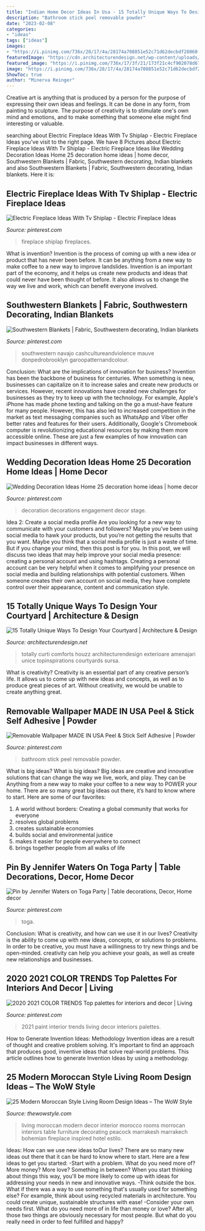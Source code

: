 ```yaml
---
title: "Indian Home Decor Ideas In Usa - 15 Totally Unique Ways To Design Your Courtyard"
description: "Bathroom stick peel removable powder"
date: "2023-02-08"
categories:
- "ideas"
tags: ["ideas"]
images:
- "https://i.pinimg.com/736x/28/17/4a/28174a708851e52c71d62decbdf28060--woven-blankets-cozy-blankets.jpg"
featuredImage: "https://cdn.architecturendesign.net/wp-content/uploads/2015/07/162.jpg"
featured_image: "https://i.pinimg.com/736x/17/3f/21/173f21c4cf902078d679b9eff2f96596.jpg"
image: "https://i.pinimg.com/736x/28/17/4a/28174a708851e52c71d62decbdf28060--woven-blankets-cozy-blankets.jpg"
ShowToc: true
author: "Minerva Reinger"
---
```



Creative art is anything that is produced by a person for the purpose of expressing their own ideas and feelings. It can be done in any form, from painting to sculpture. The purpose of creativity is to stimulate one's own mind and emotions, and to make something that someone else might find interesting or valuable.

	

		
searching about Electric Fireplace Ideas With Tv Shiplap - Electric Fireplace Ideas you've visit to the right page. We have 8 Pictures about Electric Fireplace Ideas With Tv Shiplap - Electric Fireplace Ideas like Wedding Decoration Ideas Home 25 decoration home ideas | home decor, Southwestern Blankets | Fabric, Southwestern decorating, Indian blankets and also Southwestern Blankets | Fabric, Southwestern decorating, Indian blankets. Here it is:
		
    
## Electric Fireplace Ideas With Tv Shiplap - Electric Fireplace Ideas

<img loading=lazy src="https://i.pinimg.com/736x/0e/5b/78/0e5b78f8ff880d28c50a4d3aff322a70.jpg" onerror="this.onerror=null;this.src='https://tse2.mm.bing.net/th?id=OIP.vxWh_i1fJpUlkzzCwnHHqAHaJ3&amp;pid=15.1';" alt="Electric Fireplace Ideas With Tv Shiplap - Electric Fireplace Ideas">

_Source: pinterest.com_

>fireplace shiplap fireplaces. 

	

What is invention?
Invention is the process of coming up with a new idea or product that has never been before. It can be anything from a new way to make coffee to a new way to improve landslides. 
Invention is an important part of the economy, and it helps us create new products and ideas that could never have been thought of before. It also allows us to change the way we live and work, which can benefit everyone involved.

    
## Southwestern Blankets | Fabric, Southwestern Decorating, Indian Blankets

<img loading=lazy src="https://i.pinimg.com/736x/28/17/4a/28174a708851e52c71d62decbdf28060--woven-blankets-cozy-blankets.jpg" onerror="this.onerror=null;this.src='https://tse4.mm.bing.net/th?id=OIP.9GSrMqe2rVIRJWfpZucqKAHaF4&amp;pid=15.1';" alt="Southwestern Blankets | Fabric, Southwestern decorating, Indian blankets">

_Source: pinterest.com_

>southwestern navajo cashcultureandviolence mauve donpedrobrooklyn garoopatternandcolour. 

	

Conclusion: What are the implications of innovation for business?
Invention has been the backbone of business for centuries. When something is new, businesses can capitalize on it to increase sales and create new products or services. However, recent innovations have created new challenges for businesses as they try to keep up with the technology. For example, Apple's iPhone has made phone texting and talking on the go a must-have feature for many people. However, this has also led to increased competition in the market as text messaging companies such as WhatsApp and Viber offer better rates and features for their users. Additionally, Google's Chromebook computer is revolutionizing educational resources by making them more accessible online. These are just a few examples of how innovation can impact businesses in different ways.

    
## Wedding Decoration Ideas Home 25 Decoration Home Ideas | Home Decor

<img loading=lazy src="https://i.pinimg.com/736x/97/e4/d7/97e4d733a00d849b8cb31437f6b19053.jpg" onerror="this.onerror=null;this.src='https://tse3.mm.bing.net/th?id=OIP.jlBJV9ydB7R0zYrdXG42SgHaLH&amp;pid=15.1';" alt="Wedding Decoration Ideas Home 25 decoration home ideas | home decor">

_Source: pinterest.com_

>decoration decorations engagement decor stage. 

	

Idea 2: Create a social media profile
Are you looking for a new way to communicate with your customers and followers? Maybe you’ve been using social media to hawk your products, but you’re not getting the results that you want. Maybe you think that a social media profile is just a waste of time. But if you change your mind, then this post is for you. In this post, we will discuss two ideas that may help improve your social media presence: creating a personal account and using hashtags.
Creating a personal account can be very helpful when it comes to amplifying your presence on social media and building relationships with potential customers. When someone creates their own account on social media, they have complete control over their appearance, content and communication style.

    
## 15 Totally Unique Ways To Design Your Courtyard | Architecture &amp; Design

<img loading=lazy src="https://cdn.architecturendesign.net/wp-content/uploads/2015/07/162.jpg" onerror="this.onerror=null;this.src='https://tse1.mm.bing.net/th?id=OIP.YfI7GZkgnKeHv_MRETLENgHaP-&amp;pid=15.1';" alt="15 Totally Unique Ways To Design Your Courtyard | Architecture &amp; Design">

_Source: architecturendesign.net_

>totally curti comforts houzz architecturendesign exterioare amenajari unice topinspirations courtyards sursa. 

	

What is creativity?
Creativity is an essential part of any creative person’s life. It allows us to come up with new ideas and concepts, as well as to produce great pieces of art. Without creativity, we would be unable to create anything great.

    
## Removable Wallpaper MADE IN USA Peel &amp; Stick Self Adhesive | Powder

<img loading=lazy src="https://i.pinimg.com/736x/c4/41/58/c44158f0f951d6c1dcf02dc0760f479b.jpg" onerror="this.onerror=null;this.src='https://tse3.mm.bing.net/th?id=OIP.5k5VxUbH7upxRq9XwL4OLQHaLz&amp;pid=15.1';" alt="Removable Wallpaper MADE IN USA Peel &amp; Stick Self Adhesive | Powder">

_Source: pinterest.com_

>bathroom stick peel removable powder. 

	

What is big ideas?
What is big ideas? Big ideas are creative and innovative solutions that can change the way we live, work, and play. They can be Anything from a new way to make your coffee to a new way to POWER your home. There are so many great big ideas out there, it’s hard to know where to start. Here are some of our favorites: 
1. A world without borders: Creating a global community that works for everyone 
2. resolves global problems 
3. creates sustainable economies 
4. builds social and environmental justice  
5. makes it easier for people everywhere to connect 
6. brings together people from all walks of life 

    
## Pin By Jennifer Waters On Toga Party | Table Decorations, Decor, Home Decor

<img loading=lazy src="https://i.pinimg.com/736x/17/3f/21/173f21c4cf902078d679b9eff2f96596.jpg" onerror="this.onerror=null;this.src='https://tse1.mm.bing.net/th?id=OIP.-K-jt8lF69pF-7Nt9_2LCgHaJ3&amp;pid=15.1';" alt="Pin by Jennifer Waters on Toga Party | Table decorations, Decor, Home decor">

_Source: pinterest.com_

>toga. 

	

Conclusion: What is creativity, and how can we use it in our lives?
Creativity is the ability to come up with new ideas, concepts, or solutions to problems. In order to be creative, you must have a willingness to try new things and be open-minded. creativity can help you achieve your goals, as well as create new relationships and businesses.

    
## 2020 2021 COLOR TRENDS Top Palettes For Interiors And Decor | Living

<img loading=lazy src="https://i.pinimg.com/736x/e1/5f/2d/e15f2db342c62943d8ab8ca005e0d460.jpg" onerror="this.onerror=null;this.src='https://tse4.mm.bing.net/th?id=OIP.nEfZy1-xU0RZBQHnsXiHvwHaJ_&amp;pid=15.1';" alt="2020 2021 COLOR TRENDS Top palettes for interiors and decor | Living">

_Source: pinterest.com_

>2021 paint interior trends living decor interiors palettes. 

	

How to Generate Invention Ideas: Methodology
Invention ideas are a result of thought and creative problem solving. It's important to find an approach that produces good, inventive ideas that solve real-world problems. This article outlines how to generate Invention Ideas by using a methodology.

    
## 25 Modern Moroccan Style Living Room Design Ideas – The WoW Style

<img loading=lazy src="http://thewowstyle.com/wp-content/uploads/2014/12/Modern-Moroccan-Style-Living-Room-Design-Ideas-1.1.jpg" onerror="this.onerror=null;this.src='https://tse3.mm.bing.net/th?id=OIP.BduSVt46Nh6D12sjaQ-6GwHaLr&amp;pid=15.1';" alt="25 Modern Moroccan Style Living Room Design Ideas – The WoW Style">

_Source: thewowstyle.com_

>living moroccan modern decor interior morocco rooms morrocan interiors table furniture decorating peacock marrakesh marrakech bohemian fireplace inspired hotel estilo. 

	

Ideas: How can we use new ideas toOur lives?
There are so many new ideas out there that it can be hard to know where to start. Here are a few ideas to get you started: 
-Start with a problem. What do you need more of? More money? More love? Something in between? When you start thinking about things this way, you'll be more likely to come up with ideas for addressing your needs in new and innovative ways. 
-Think outside the box. What if there was a way to use something that's usually used for something else? For example, think about using recycled materials in architecture. You could create unique, sustainable structures with ease! 
-Consider your own needs first. What do you need more of in life than money or love? After all, those two things are obviously necessary for most people. But what do you really need in order to feel fulfilled and happy?

